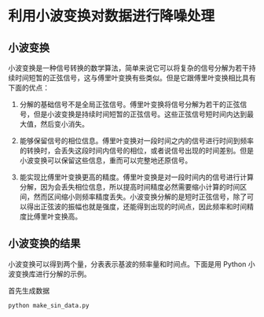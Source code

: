 # 利用小波变换对数据进行降噪处理

## 小波变换

小波变换是一种信号转换的数学算法，简单来说它可以将复杂的信号分解为若干持续时间短暂的正弦信号，这与傅里叶变换有些类似。但是它跟傅里叶变换相比具有下面的优点：

1. 分解的基础信号不是全局正弦信号。傅里叶变换将信号分解为若干的正弦信号，但是小波变换是持续时间短暂的正弦信号。这些正弦信号短时间内达到最大值，然后变小消失。

2. 能够保留信号的相位信息。傅里叶变换对一段时间之内的信号进行时间到频率的转换时，会丢失这段时间内信号的相位，或者说信号出现的时间差别。但是小波变换可以保留这些信息，重而可以完整地还原信号。

3. 能实现比傅里叶变换更高的精度。傅里叶变换是对一段时间内的信号进行计算分解，因为会丢失相位信息，所以提高时间精度必然需要缩小计算的时间区间，然而区间缩小则频率精度丢失。小波变换分解的是短时正弦信号，除了可以得出正弦波的振幅也就是强度，还能得到出现的时间点，因此频率和时间精度比傅里叶变换高。

## 小波变换的结果

小波变换可以得到两个量，分表表示基波的频率量和时间点。下面是用 Python 小波变换库进行分解的示例。

首先生成数据

    python make_sin_data.py